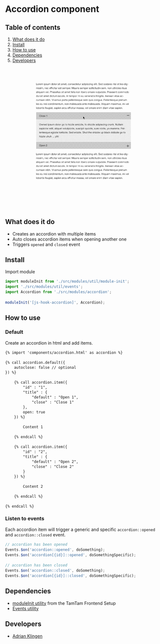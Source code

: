 
# Accordion component
## Table of contents
1. [What does it do](#markdown-header-what-does-it-do)
2. [Install](#markdown-header-install)
3. [How to use](#markdown-header-how-to-use)
4. [Dependencies](#markdown-header-dependencies)
5. [Developers](#markdown-header-developers)

![Accordion Demo](./_demo/accordion.gif)

## What does it do
* Creates an accordion with multiple items
* Auto closes accordion items when opening another one
* Triggers `opened` and `closed` event

## Install
Import module
```javascript
import moduleInit from './src/modules/util/module-init';
import './src/modules/util/events';
import Accordion from './src/modules/accordion';

moduleInit('[js-hook-accordion]', Accordion);
```

## How to use

### Default

Create an accordion in html and add items.
```htmlmixed
{% import 'components/accordion.html' as accordion %}

{% call accordion.default({
    autoclose: false // optional
}) %}

    {% call accordion.item({
        "id" : "1",
        "title" : {
            "default" : "Open 1",
            "close" : "Close 1"
        },
        open: true
    }) %}

        Content 1

    {% endcall %}

    {% call accordion.item({
        "id" : "2",
        "title" : {
            "default" : "Open 2",
            "close" : "Close 2"
        }
    }) %}

        Content 2

    {% endcall %}

{% endcall %}

```

### Listen to events
Each accordion item will trigger a generic and specific `accordion::opened` and `accordion::closed` event.
```javascript
// accordion has been opened
Events.$on('accordion::opened', doSomething);
Events.$on('accordion[{id}]::opened', doSomethingSpecific);

// accordion has been closed
Events.$on('accordion::closed', doSomething);
Events.$on('accordion[{id}]::closed', doSomethingSpecific);
```

## Dependencies
* [moduleInit utility](https://bitbucket.org/tamtam-nl/tamtam-frontend-setup/src/master/source/javascript/src/modules/util/module-init.js) from the TamTam Frontend Setup
* [Events utility](/utilities/events/)

## Developers
* [Adrian Klingen](mailto:adrian@tamtam.nl)
